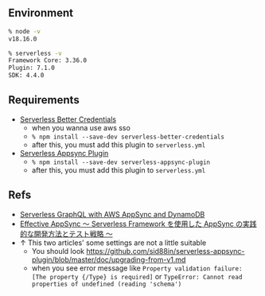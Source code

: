 ## Environment
```sh
% node -v
v18.16.0

% serverless -v
Framework Core: 3.36.0
Plugin: 7.1.0
SDK: 4.4.0
```

## Requirements
- [Serverless Better Credentials](https://github.com/thomasmichaelwallace/serverless-better-credentials)
  - when you wanna use aws sso
  - `% npm install --save-dev serverless-better-credentials`
  - after this, you must add this plugin to `serverless.yml`
- [Serverless Appsync Plugin](https://github.com/sid88in/serverless-appsync-plugin)
  - `% npm install --save-dev serverless-appsync-plugin`
  - after this, you must add this plugin to `serverless.yml`

## Refs
- [Serverless GraphQL with AWS AppSync and DynamoDB](https://vdelacou.medium.com/serverless-graphql-with-aws-appsync-and-dynamodb-3dcbe29f026e)
- [Effective AppSync 〜 Serverless Framework を使用した AppSync の実践的な開発方法とテスト戦略 〜](https://qiita.com/G-awa/items/095faa9a94da09bc3ed5)
- ↑ This two articles' some settings are not a little suitable
  - You should look https://github.com/sid88in/serverless-appsync-plugin/blob/master/doc/upgrading-from-v1.md
  - when you see error message like `Property validation failure: [The property {/Type} is required]` or `TypeError: Cannot read properties of undefined (reading 'schema')`

